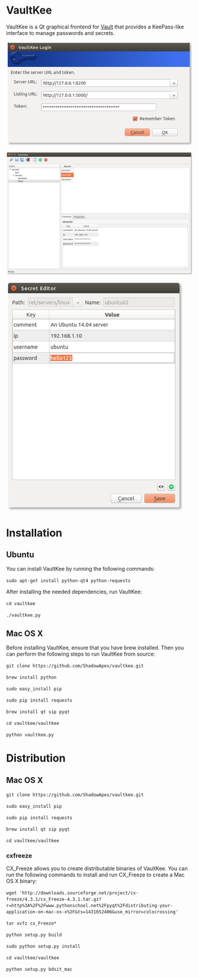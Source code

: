 # VaultKee
VaultKee is a Qt graphical frontend for [Vault](https://www.vaultproject.io/)
that provides a KeePass-like interface to manage passwords and secrets.

![login](screenshot01.png)

![vaultkee](screenshot02.png)

![vaultkee](screenshot03.png)


# Installation
## Ubuntu
You can install VaultKee by running the following commands:

`sudo apt-get install python-qt4 python-requests`

After installing the needed dependencies, run VaultKee:

`cd vaultkee`

`./vaultkee.py`

## Mac OS X
Before installing VaultKee, ensure that you have brew installed. Then you can
perform the following steps to run VaultKee from source:

`git clone https://github.com/ShadowApex/vaultkee.git`

`brew install python`

`sudo easy_install pip`

`sudo pip install requests`

`brew install qt sip pyqt`

`cd vaultkee/vaultkee`

`python vaultkee.py`


# Distribution

## Mac OS X
`git clone https://github.com/ShadowApex/vaultkee.git`

`sudo easy_install pip`

`sudo pip install requests`

`brew install qt sip pyqt`

`cd vaultkee/vaultkee`

### cxfreeze
CX_Freeze allows you to create distributable binaries of VaultKee. You can run the following commands
to install and run CX_Freeze to create a Mac OS X binary:

`wget 'http://downloads.sourceforge.net/project/cx-freeze/4.3.1/cx_Freeze-4.3.1.tar.gz?r=http%3A%2F%2Fwww.pythonschool.net%2Fpyqt%2Fdistributing-your-application-on-mac-os-x%2F&ts=1431652406&use_mirror=colocrossing'`

`tar xvfz cx_Freeze*`

`python setup.py build`

`sudo python setup.py install`


`cd vaultkee/vaultkee`

`python setup.py bdsit_mac`
